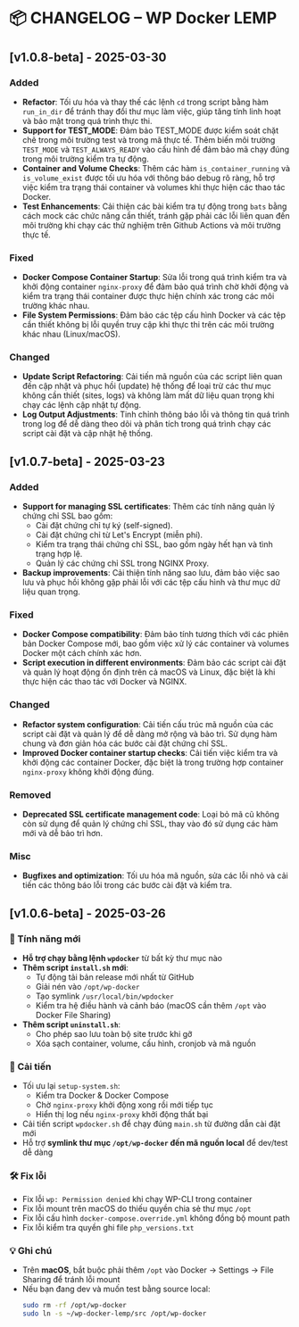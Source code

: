 # 📦 CHANGELOG – WP Docker LEMP

## [v1.0.8-beta] - 2025-03-30

### Added
- **Refactor**: Tối ưu hóa và thay thế các lệnh `cd` trong script bằng hàm `run_in_dir` để tránh thay đổi thư mục làm việc, giúp tăng tính linh hoạt và bảo mật trong quá trình thực thi.
- **Support for TEST_MODE**: Đảm bảo TEST_MODE được kiểm soát chặt chẽ trong môi trường test và trong mã thực tế. Thêm biến môi trường `TEST_MODE` và `TEST_ALWAYS_READY` vào cấu hình để đảm bảo mã chạy đúng trong môi trường kiểm tra tự động.
- **Container and Volume Checks**: Thêm các hàm `is_container_running` và `is_volume_exist` được tối ưu hóa với thông báo debug rõ ràng, hỗ trợ việc kiểm tra trạng thái container và volumes khi thực hiện các thao tác Docker.
- **Test Enhancements**: Cải thiện các bài kiểm tra tự động trong `bats` bằng cách mock các chức năng cần thiết, tránh gặp phải các lỗi liên quan đến môi trường khi chạy các thử nghiệm trên Github Actions và môi trường thực tế.
  
### Fixed
- **Docker Compose Container Startup**: Sửa lỗi trong quá trình kiểm tra và khởi động container `nginx-proxy` để đảm bảo quá trình chờ khởi động và kiểm tra trạng thái container được thực hiện chính xác trong các môi trường khác nhau.
- **File System Permissions**: Đảm bảo các tệp cấu hình Docker và các tệp cần thiết không bị lỗi quyền truy cập khi thực thi trên các môi trường khác nhau (Linux/macOS).

### Changed
- **Update Script Refactoring**: Cải tiến mã nguồn của các script liên quan đến cập nhật và phục hồi (update) hệ thống để loại trừ các thư mục không cần thiết (sites, logs) và không làm mất dữ liệu quan trọng khi chạy các lệnh cập nhật tự động.
- **Log Output Adjustments**: Tinh chỉnh thông báo lỗi và thông tin quá trình trong log để dễ dàng theo dõi và phân tích trong quá trình chạy các script cài đặt và cập nhật hệ thống.

## [v1.0.7-beta] - 2025-03-23

### Added
- **Support for managing SSL certificates**: Thêm các tính năng quản lý chứng chỉ SSL bao gồm:
  - Cài đặt chứng chỉ tự ký (self-signed).
  - Cài đặt chứng chỉ từ Let's Encrypt (miễn phí).
  - Kiểm tra trạng thái chứng chỉ SSL, bao gồm ngày hết hạn và tình trạng hợp lệ.
  - Quản lý các chứng chỉ SSL trong NGINX Proxy.
- **Backup improvements**: Cải thiện tính năng sao lưu, đảm bảo việc sao lưu và phục hồi không gặp phải lỗi với các tệp cấu hình và thư mục dữ liệu quan trọng.

### Fixed
- **Docker Compose compatibility**: Đảm bảo tính tương thích với các phiên bản Docker Compose mới, bao gồm việc xử lý các container và volumes Docker một cách chính xác hơn.
- **Script execution in different environments**: Đảm bảo các script cài đặt và quản lý hoạt động ổn định trên cả macOS và Linux, đặc biệt là khi thực hiện các thao tác với Docker và NGINX.

### Changed
- **Refactor system configuration**: Cải tiến cấu trúc mã nguồn của các script cài đặt và quản lý để dễ dàng mở rộng và bảo trì. Sử dụng hàm chung và đơn giản hóa các bước cài đặt chứng chỉ SSL.
- **Improved Docker container startup checks**: Cải tiến việc kiểm tra và khởi động các container Docker, đặc biệt là trong trường hợp container `nginx-proxy` không khởi động đúng.

### Removed
- **Deprecated SSL certificate management code**: Loại bỏ mã cũ không còn sử dụng để quản lý chứng chỉ SSL, thay vào đó sử dụng các hàm mới và dễ bảo trì hơn.

### Misc
- **Bugfixes and optimization**: Tối ưu hóa mã nguồn, sửa các lỗi nhỏ và cải tiến các thông báo lỗi trong các bước cài đặt và kiểm tra.


## [v1.0.6-beta] - 2025-03-26

### 🚀 Tính năng mới

- **Hỗ trợ chạy bằng lệnh `wpdocker`** từ bất kỳ thư mục nào
- **Thêm script `install.sh` mới**:
  - Tự động tải bản release mới nhất từ GitHub
  - Giải nén vào `/opt/wp-docker`
  - Tạo symlink `/usr/local/bin/wpdocker`
  - Kiểm tra hệ điều hành và cảnh báo (macOS cần thêm `/opt` vào Docker File Sharing)
- **Thêm script `uninstall.sh`**:
  - Cho phép sao lưu toàn bộ site trước khi gỡ
  - Xóa sạch container, volume, cấu hình, cronjob và mã nguồn

### 🔧 Cải tiến

- Tối ưu lại `setup-system.sh`:
  - Kiểm tra Docker & Docker Compose
  - Chờ `nginx-proxy` khởi động xong rồi mới tiếp tục
  - Hiển thị log nếu `nginx-proxy` khởi động thất bại
- Cải tiến script `wpdocker.sh` để chạy đúng `main.sh` từ đường dẫn cài đặt mới
- Hỗ trợ **symlink thư mục `/opt/wp-docker` đến mã nguồn local** để dev/test dễ dàng

### 🛠 Fix lỗi

- Fix lỗi `wp: Permission denied` khi chạy WP-CLI trong container
- Fix lỗi mount trên macOS do thiếu quyền chia sẻ thư mục `/opt`
- Fix lỗi cấu hình `docker-compose.override.yml` không đồng bộ mount path
- Fix lỗi kiểm tra quyền ghi file `php_versions.txt`

### 💡 Ghi chú

- Trên **macOS**, bắt buộc phải thêm `/opt` vào Docker → Settings → File Sharing để tránh lỗi mount
- Nếu bạn đang dev và muốn test bằng source local:
  ```bash
  sudo rm -rf /opt/wp-docker
  sudo ln -s ~/wp-docker-lemp/src /opt/wp-docker
